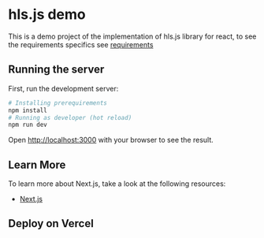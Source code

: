 # hls.js demo

This is a demo project of the implementation of hls.js library for react, to see the requirements specifics see [requirements][requirements_md]

## Running the server

First, run the development server:

```bash
# Installing prerequirements
npm install
# Running as developer (hot reload)
npm run dev
```

Open [http://localhost:3000][localhost] with your browser to see the result.

## Learn More

To learn more about Next.js, take a look at the following resources:

- [Next.js][Next.js]

## Deploy on Vercel


[requirements_md]: requirements.md
[Next.js]: https://nextjs.org/
[localhost]: http://localhost:3000
